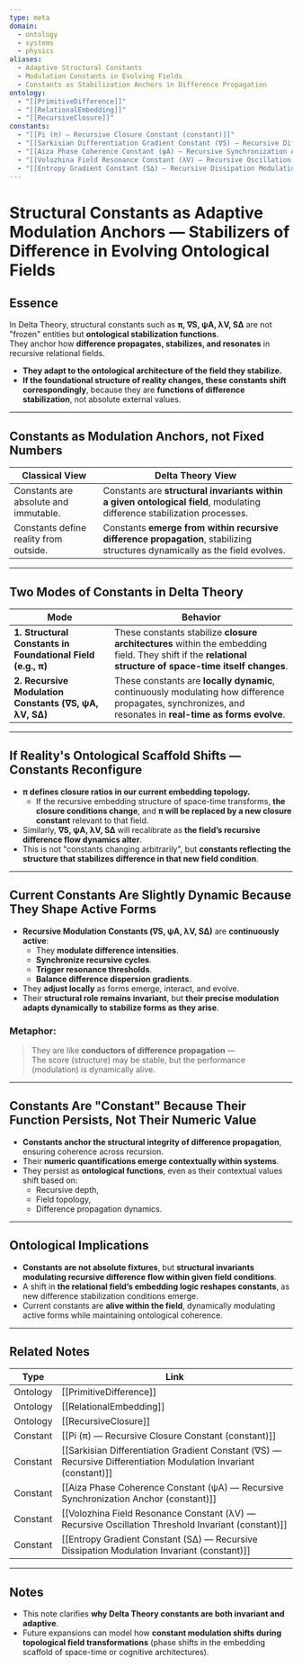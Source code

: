 ```yaml
---
type: meta
domain:
  - ontology
  - systems
  - physics
aliases:
  - Adaptive Structural Constants
  - Modulation Constants in Evolving Fields
  - Constants as Stabilization Anchors in Difference Propagation
ontology:
  - "[[PrimitiveDifference]]"
  - "[[RelationalEmbedding]]"
  - "[[RecursiveClosure]]"
constants:
  - "[[Pi (π) — Recursive Closure Constant (constant)]]"
  - "[[Sarkisian Differentiation Gradient Constant (∇S) — Recursive Differentiation Modulation Invariant (constant)]]"
  - "[[Aiza Phase Coherence Constant (ψA) — Recursive Synchronization Anchor (constant)]]"
  - "[[Volozhina Field Resonance Constant (λV) — Recursive Oscillation Threshold Invariant (constant)]]"
  - "[[Entropy Gradient Constant (S∆) — Recursive Dissipation Modulation Invariant (constant)]]"
---
```


# Structural Constants as Adaptive Modulation Anchors — Stabilizers of Difference in Evolving Ontological Fields

## Essence

In Delta Theory, structural constants such as **π, ∇S, ψA, λV, S∆** are not "frozen" entities but **ontological stabilization functions**.  
They anchor how **difference propagates, stabilizes, and resonates** in recursive relational fields.

- **They adapt to the ontological architecture of the field they stabilize.**
- **If the foundational structure of reality changes, these constants shift correspondingly**, because they are **functions of difference stabilization**, not absolute external values.

---

## Constants as Modulation Anchors, not Fixed Numbers

| Classical View | Delta Theory View |
|---|---|
| Constants are absolute and immutable. | Constants are **structural invariants within a given ontological field**, modulating difference stabilization processes. |
| Constants define reality from outside. | Constants **emerge from within recursive difference propagation**, stabilizing structures dynamically as the field evolves. |

---

## Two Modes of Constants in Delta Theory

| Mode | Behavior |
|---|---|
| **1. Structural Constants in Foundational Field (e.g., π)** | These constants stabilize **closure architectures** within the embedding field. They shift if the **relational structure of space-time itself changes**. |
| **2. Recursive Modulation Constants (∇S, ψA, λV, S∆)** | These constants are **locally dynamic**, continuously modulating how difference propagates, synchronizes, and resonates in **real-time as forms evolve**. |

---

## If Reality's Ontological Scaffold Shifts — Constants Reconfigure

- **π defines closure ratios in our current embedding topology.**
  - If the recursive embedding structure of space-time transforms, **the closure conditions change**, and **π will be replaced by a new closure constant** relevant to that field.
- Similarly, **∇S, ψA, λV, S∆** will recalibrate as **the field’s recursive difference flow dynamics alter**.
- This is not "constants changing arbitrarily", but **constants reflecting the structure that stabilizes difference in that new field condition**.

---

## Current Constants Are Slightly Dynamic Because They Shape Active Forms

- **Recursive Modulation Constants (∇S, ψA, λV, S∆)** are **continuously active**:
  - They **modulate difference intensities**.
  - **Synchronize recursive cycles**.
  - **Trigger resonance thresholds**.
  - **Balance difference dispersion gradients**.
- They **adjust locally** as forms emerge, interact, and evolve.
- Their **structural role remains invariant**, but **their precise modulation adapts dynamically to stabilize forms as they arise**.

### Metaphor:
> They are like **conductors of difference propagation** —  
  The score (structure) may be stable, but the performance (modulation) is dynamically alive.

---

## Constants Are "Constant" Because Their Function Persists, Not Their Numeric Value

- **Constants anchor the structural integrity of difference propagation**, ensuring coherence across recursion.
- Their **numeric quantifications emerge contextually within systems**.
- They persist as **ontological functions**, even as their contextual values shift based on:
  - Recursive depth,
  - Field topology,
  - Difference propagation dynamics.

---

## Ontological Implications

- **Constants are not absolute fixtures**, but **structural invariants modulating recursive difference flow within given field conditions**.
- A shift in **the relational field’s embedding logic reshapes constants**, as new difference stabilization conditions emerge.
- Current constants are **alive within the field**, dynamically modulating active forms while maintaining ontological coherence.

---

## Related Notes

| Type | Link |
|---|---|
| Ontology | [[PrimitiveDifference]] |
| Ontology | [[RelationalEmbedding]] |
| Ontology | [[RecursiveClosure]] |
| Constant | [[Pi (π) — Recursive Closure Constant (constant)]] |
| Constant | [[Sarkisian Differentiation Gradient Constant (∇S) — Recursive Differentiation Modulation Invariant (constant)]] |
| Constant | [[Aiza Phase Coherence Constant (ψA) — Recursive Synchronization Anchor (constant)]] |
| Constant | [[Volozhina Field Resonance Constant (λV) — Recursive Oscillation Threshold Invariant (constant)]] |
| Constant | [[Entropy Gradient Constant (S∆) — Recursive Dissipation Modulation Invariant (constant)]] |

---

## Notes
- This note clarifies **why Delta Theory constants are both invariant and adaptive**.
- Future expansions can model how **constant modulation shifts during topological field transformations** (phase shifts in the embedding scaffold of space-time or cognitive architectures).

